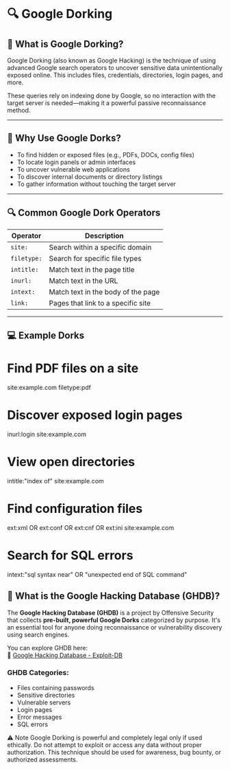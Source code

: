 # 🔍 Google Dorking

## 📌 What is Google Dorking?

Google Dorking (also known as Google Hacking) is the technique of using advanced Google search operators to uncover sensitive data unintentionally exposed online. This includes files, credentials, directories, login pages, and more.

These queries rely on indexing done by Google, so no interaction with the target server is needed—making it a powerful passive reconnaissance method.

---

## 🔧 Why Use Google Dorks?

- To find hidden or exposed files (e.g., PDFs, DOCs, config files)
- To locate login panels or admin interfaces
- To uncover vulnerable web applications
- To discover internal documents or directory listings
- To gather information without touching the target server

---

## 🔍 Common Google Dork Operators

| Operator       | Description                                   |
|----------------|-----------------------------------------------|
| `site:`        | Search within a specific domain               |
| `filetype:`    | Search for specific file types                |
| `intitle:`     | Match text in the page title                  |
| `inurl:`       | Match text in the URL                         |
| `intext:`      | Match text in the body of the page            |
| `link:`        | Pages that link to a specific site            |

---

## 💻 Example Dorks


# Find PDF files on a site
site:example.com filetype:pdf

# Discover exposed login pages
inurl:login site:example.com

# View open directories
intitle:"index of" site:example.com

# Find configuration files
ext:xml OR ext:conf OR ext:cnf OR ext:ini site:example.com

# Search for SQL errors
intext:"sql syntax near" OR "unexpected end of SQL command"

## 🧠 What is the Google Hacking Database (GHDB)?

The **Google Hacking Database (GHDB)** is a project by Offensive Security that collects **pre-built, powerful Google Dorks** categorized by purpose. It's an essential tool for anyone doing reconnaissance or vulnerability discovery using search engines.

You can explore GHDB here:  
🔗 [Google Hacking Database - Exploit-DB](https://www.exploit-db.com/google-hacking-database)

### GHDB Categories:
- Files containing passwords
- Sensitive directories
- Vulnerable servers
- Login pages
- Error messages
- SQL errors

⚠️ Note
Google Dorking is powerful and completely legal only if used ethically. Do not attempt to exploit or access any data without proper authorization. This technique should be used for awareness, bug bounty, or authorized assessments.

